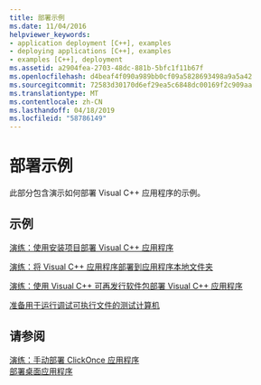 ```yaml
---
title: 部署示例
ms.date: 11/04/2016
helpviewer_keywords:
- application deployment [C++], examples
- deploying applications [C++], examples
- examples [C++], deployment
ms.assetid: a2904fea-2703-48dc-881b-5bfc1f11b67f
ms.openlocfilehash: d4beaf4f090a989bb0cf09a5828693498a9a5a42
ms.sourcegitcommit: 72583d30170d6ef29ea5c6848dc00169f2c909aa
ms.translationtype: MT
ms.contentlocale: zh-CN
ms.lasthandoff: 04/18/2019
ms.locfileid: "58786149"
---
```

# <a name="deployment-examples"></a>部署示例

此部分包含演示如何部署 Visual C++ 应用程序的示例。

## <a name="examples"></a>示例

[演练：使用安装项目部署 Visual C++ 应用程序](walkthrough-deploying-a-visual-cpp-application-by-using-a-setup-project.md)

[演练：将 Visual C++ 应用程序部署到应用程序本地文件夹](walkthrough-deploying-a-visual-cpp-application-to-an-application-local-folder.md)

[演练：使用 Visual C++ 可再发行软件包部署 Visual C++ 应用程序](deploying-visual-cpp-application-by-using-the-vcpp-redistributable-package.md)

[准备用于运行调试可执行文件的测试计算机](preparing-a-test-machine-to-run-a-debug-executable.md)

## <a name="see-also"></a>请参阅

[演练：手动部署 ClickOnce 应用程序](/visualstudio/deployment/walkthrough-manually-deploying-a-clickonce-application)<br>
[部署桌面应用程序](deploying-native-desktop-applications-visual-cpp.md)
